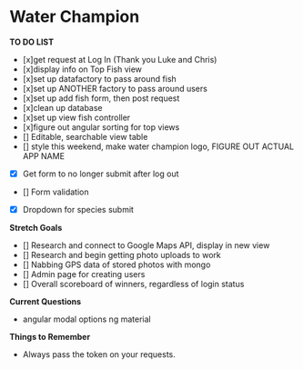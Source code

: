 # Water Champion

**TO DO LIST**

- [x]get request at Log In (Thank you Luke and Chris)
- [x]display info on Top Fish view
- [x]set up datafactory to pass around fish
- [x]set up ANOTHER factory to pass around users
- [x]set up add fish form, then post request
- [x]clean up database
- [x]set up view fish controller
- [x]figure out angular sorting for top views
- [] Editable, searchable view table
- [] style this weekend, make water champion logo, FIGURE OUT ACTUAL APP NAME
- [x] Get form to no longer submit after log out
- [] Form validation
- [x] Dropdown for species submit



**Stretch Goals**

- [] Research and connect to Google Maps API, display in new view
- [] Research and begin getting photo uploads to work
- [] Nabbing GPS data of stored photos with mongo
- [] Admin page for creating users
- [] Overall scoreboard of winners, regardless of login status

**Current Questions**

- angular modal options ng material

**Things to Remember**
- Always pass the token on your requests.
